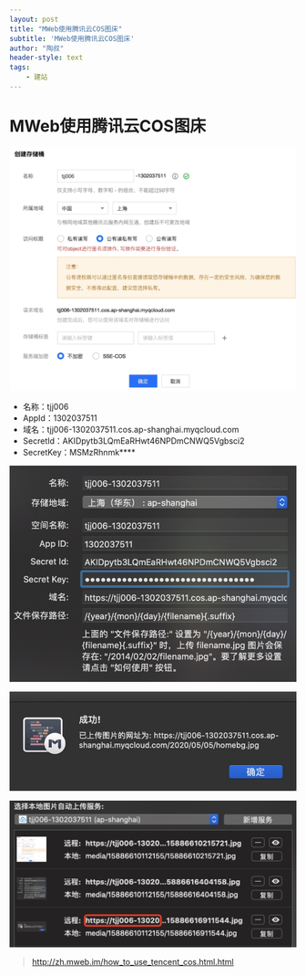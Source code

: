 ```yaml
---
layout: post
title: "MWeb使用腾讯云COS图床"
subtitle: 'MWeb使用腾讯云COS图床'
author: "陶叔"
header-style: text
tags:
    - 建站
---
```

# MWeb使用腾讯云COS图床

![-w674](media/15886610112155/15886610215721.jpg)

- 名称：tjj006
- AppId：1302037511
- 域名：tjj006-1302037511.cos.ap-shanghai.myqcloud.com
- SecretId：AKIDpytb3LQmEaRHwt46NPDmCNWQ5Vgbsci2
- SecretKey：MSMzRhnmk****

![-w436](media/15886610112155/15886616404158.jpg)

![-w413](media/15886610112155/15886616911544.jpg)

![-w522](media/15886610112155/15886617517260.jpg)


> http://zh.mweb.im/how_to_use_tencent_cos.html.html

